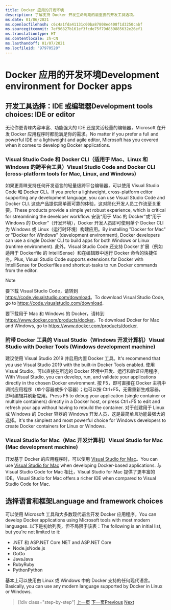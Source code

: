 ```yaml
---
title: Docker 应用的开发环境
description: 了解支持 Docker 开发生命周期的最重要的开发工具选项。
ms.date: 01/06/2021
ms.openlocfilehash: c6c4a1fda41131c00ba87808ed408f1d3250cabf
ms.sourcegitcommit: 7ef96827b161ef3fcde75f79d839885632e26ef1
ms.translationtype: HT
ms.contentlocale: zh-CN
ms.lasthandoff: 01/07/2021
ms.locfileid: "97970520"
---
```

# <a name="development-environment-for-docker-apps"></a><span data-ttu-id="49b6c-103">Docker 应用的开发环境</span><span class="sxs-lookup"><span data-stu-id="49b6c-103">Development environment for Docker apps</span></span>

## <a name="development-tools-choices-ide-or-editor"></a><span data-ttu-id="49b6c-104">开发工具选择：IDE 或编辑器</span><span class="sxs-lookup"><span data-stu-id="49b6c-104">Development tools choices: IDE or editor</span></span>

<span data-ttu-id="49b6c-105">无论你更青睐内容丰富、功能强大的 IDE 还是灵活轻量的编辑器，Microsoft 在开发 Docker 应用程序时都能满足你的需求。</span><span class="sxs-lookup"><span data-stu-id="49b6c-105">No matter if you prefer a full and powerful IDE or a lightweight and agile editor, Microsoft has you covered when it comes to developing Docker applications.</span></span>

### <a name="visual-studio-code-and-docker-cli-cross-platform-tools-for-mac-linux-and-windows"></a><span data-ttu-id="49b6c-106">Visual Studio Code 和 Docker CLI（适用于 Mac、Linux 和 Windows 的跨平台工具）</span><span class="sxs-lookup"><span data-stu-id="49b6c-106">Visual Studio Code and Docker CLI (cross-platform tools for Mac, Linux, and Windows)</span></span>

<span data-ttu-id="49b6c-107">如果更青睐支持任何开发语言的轻量级跨平台编辑器，可以使用 Visual Studio Code 和 Docker CLI。</span><span class="sxs-lookup"><span data-stu-id="49b6c-107">If you prefer a lightweight, cross-platform editor supporting any development language, you can use Visual Studio Code and Docker CLI.</span></span> <span data-ttu-id="49b6c-108">这些产品提供简单而可靠的体验，这对简化开发人员工作流至关重要。</span><span class="sxs-lookup"><span data-stu-id="49b6c-108">These products provide a simple yet robust experience, which is critical for streamlining the developer workflow.</span></span> <span data-ttu-id="49b6c-109">安装“用于 Mac 的 Docker”或“用于 Windows 的 Docker”（开发环境），Docker 开发人员即可使用单个 Docker CLI 为 Windows 或 Linux（运行时环境）构建应用。</span><span class="sxs-lookup"><span data-stu-id="49b6c-109">By installing "Docker for Mac" or "Docker for Windows" (development environment), Docker developers can use a single Docker CLI to build apps for both Windows or Linux (runtime environment).</span></span> <span data-ttu-id="49b6c-110">此外，Visual Studio Code 还支持 Docker 扩展（例如适用于 Dockerfile 的 IntelliSense）和在编辑器中运行 Docker 命令的快捷任务。</span><span class="sxs-lookup"><span data-stu-id="49b6c-110">Plus, Visual Studio Code supports extensions for Docker with IntelliSense for Dockerfiles and shortcut-tasks to run Docker commands from the editor.</span></span>

> [!NOTE]
> <span data-ttu-id="49b6c-111">要下载 Visual Studio Code，请转到 <https://code.visualstudio.com/download>。</span><span class="sxs-lookup"><span data-stu-id="49b6c-111">To download Visual Studio Code, go to <https://code.visualstudio.com/download>.</span></span>
>
> <span data-ttu-id="49b6c-112">要下载用于 Mac 和 Windows 的 Docker，请转到 <https://www.docker.com/products/docker>。</span><span class="sxs-lookup"><span data-stu-id="49b6c-112">To download Docker for Mac and Windows, go to <https://www.docker.com/products/docker>.</span></span>

### <a name="visual-studio-with-docker-tools-windows-development-machine"></a><span data-ttu-id="49b6c-113">附带 Docker 工具的 Visual Studio（Windows 开发计算机）</span><span class="sxs-lookup"><span data-stu-id="49b6c-113">Visual Studio with Docker Tools (Windows development machine)</span></span>

<span data-ttu-id="49b6c-114">建议使用 Visual Studio 2019 并启用内置 Docker 工具。</span><span class="sxs-lookup"><span data-stu-id="49b6c-114">It's recommend that you use Visual Studio 2019 with the built-in Docker Tools enabled.</span></span> <span data-ttu-id="49b6c-115">使用 Visual Studio，可以直接在所选的 Docker 环境中开发、运行和验证应用程序。</span><span class="sxs-lookup"><span data-stu-id="49b6c-115">With Visual Studio, you can develop, run, and validate your applications directly in the chosen Docker environment.</span></span> <span data-ttu-id="49b6c-116">按 F5，即可直接在 Docker 主机中调试应用程序（单个容器或多个容器）；也可以按 Ctrl+F5，无需重新生成容器，即可编辑并刷新应用。</span><span class="sxs-lookup"><span data-stu-id="49b6c-116">Press F5 to debug your application (single container or multiple containers) directly in a Docker host, or press Ctrl+F5 to edit and refresh your app without having to rebuild the container.</span></span> <span data-ttu-id="49b6c-117">对于创建用于 Linux 或 Windows 的 Docker 容器的 Windows 开发人员，这是最简单且功能最强大的选择。</span><span class="sxs-lookup"><span data-stu-id="49b6c-117">It's the simplest and most powerful choice for Windows developers to create Docker containers for Linux or Windows.</span></span>

### <a name="visual-studio-for-mac-mac-development-machine"></a><span data-ttu-id="49b6c-118">Visual Studio for Mac（Mac 开发计算机）</span><span class="sxs-lookup"><span data-stu-id="49b6c-118">Visual Studio for Mac (Mac development machine)</span></span>

<span data-ttu-id="49b6c-119">开发基于 Docker 的应用程序时，可以使用 [Visual Studio for Mac](https://visualstudio.microsoft.com/vs/mac/?utm_medium=microsoft&utm_source=docs.microsoft.com&utm_campaign=inline+link)。</span><span class="sxs-lookup"><span data-stu-id="49b6c-119">You can use [Visual Studio for Mac](https://visualstudio.microsoft.com/vs/mac/?utm_medium=microsoft&utm_source=docs.microsoft.com&utm_campaign=inline+link) when developing Docker-based applications.</span></span> <span data-ttu-id="49b6c-120">与 Visual Studio Code for Mac 相比，Visual Studio for Mac 提供了更丰富的 IDE。</span><span class="sxs-lookup"><span data-stu-id="49b6c-120">Visual Studio for Mac offers a richer IDE when compared to Visual Studio Code for Mac.</span></span>

## <a name="language-and-framework-choices"></a><span data-ttu-id="49b6c-121">选择语言和框架</span><span class="sxs-lookup"><span data-stu-id="49b6c-121">Language and framework choices</span></span>

<span data-ttu-id="49b6c-122">可以使用 Microsoft 工具和大多数现代语言开发 Docker 应用程序。</span><span class="sxs-lookup"><span data-stu-id="49b6c-122">You can develop Docker applications using Microsoft tools with most modern languages.</span></span> <span data-ttu-id="49b6c-123">以下是初始列表，但不局限于该表：</span><span class="sxs-lookup"><span data-stu-id="49b6c-123">The following is an initial list, but you're not limited to it:</span></span>

- <span data-ttu-id="49b6c-124">.NET 和 ASP.NET Core</span><span class="sxs-lookup"><span data-stu-id="49b6c-124">.NET and ASP.NET Core</span></span>
- <span data-ttu-id="49b6c-125">Node.js</span><span class="sxs-lookup"><span data-stu-id="49b6c-125">Node.js</span></span>
- <span data-ttu-id="49b6c-126">Go</span><span class="sxs-lookup"><span data-stu-id="49b6c-126">Go</span></span>
- <span data-ttu-id="49b6c-127">Java</span><span class="sxs-lookup"><span data-stu-id="49b6c-127">Java</span></span>
- <span data-ttu-id="49b6c-128">Ruby</span><span class="sxs-lookup"><span data-stu-id="49b6c-128">Ruby</span></span>
- <span data-ttu-id="49b6c-129">Python</span><span class="sxs-lookup"><span data-stu-id="49b6c-129">Python</span></span>

<span data-ttu-id="49b6c-130">基本上可以使用由 Linux 或 Windows 中的 Docker 支持的任何现代语言。</span><span class="sxs-lookup"><span data-stu-id="49b6c-130">Basically, you can use any modern language supported by Docker in Linux or Windows.</span></span>

>[!div class="step-by-step"]
><span data-ttu-id="49b6c-131">[上一页](deploy-azure-kubernetes-service.md)
>[下一页](docker-apps-inner-loop-workflow.md)</span><span class="sxs-lookup"><span data-stu-id="49b6c-131">[Previous](deploy-azure-kubernetes-service.md)
[Next](docker-apps-inner-loop-workflow.md)</span></span>
